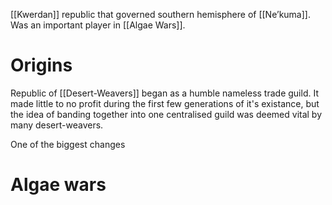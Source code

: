 [[Kwerdan]] republic that governed southern hemisphere of [[Ne’kuma]]. Was an important player in [[Algae Wars]].

# Origins
Republic of [[Desert-Weavers]] began as a humble nameless trade guild. It made little to no profit during the first few generations of it's existance, but the idea of banding together into one centralised guild was deemed vital by many desert-weavers.

One of the biggest changes 
# Algae wars